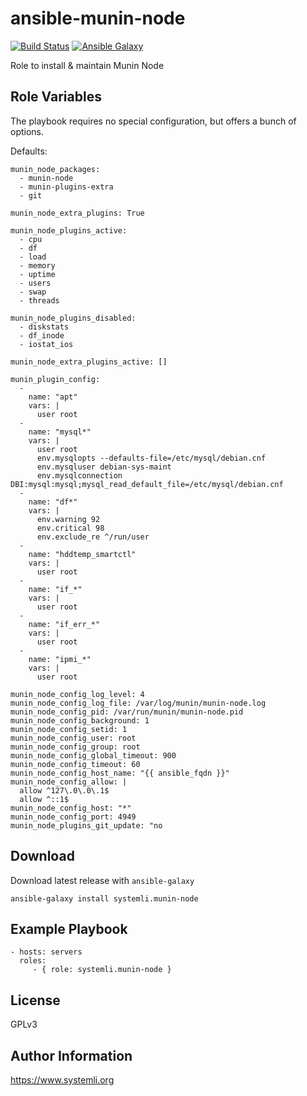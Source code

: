 ansible-munin-node
==================

[![Build Status](https://travis-ci.org/systemli/ansible-munin-node.svg)](https://travis-ci.org/systemli/ansible-munin-node) [![Ansible Galaxy](http://img.shields.io/badge/ansible--galaxy-munin--node-blue.svg)](https://galaxy.ansible.com/systemli/munin-node/)

Role to install & maintain Munin Node

Role Variables
--------------

The playbook requires no special configuration, but offers a bunch of options.

Defaults:

    munin_node_packages:
      - munin-node
      - munin-plugins-extra
      - git

    munin_node_extra_plugins: True

    munin_node_plugins_active:
      - cpu
      - df
      - load
      - memory
      - uptime
      - users
      - swap
      - threads

    munin_node_plugins_disabled:
      - diskstats
      - df_inode
      - iostat_ios

    munin_node_extra_plugins_active: []

    munin_plugin_config:
      -
        name: "apt"
        vars: |
          user root
      -
        name: "mysql*"
        vars: |
          user root
          env.mysqlopts --defaults-file=/etc/mysql/debian.cnf
          env.mysqluser debian-sys-maint
          env.mysqlconnection DBI:mysql:mysql;mysql_read_default_file=/etc/mysql/debian.cnf
      -
        name: "df*"
        vars: |
          env.warning 92
          env.critical 98
          env.exclude_re ^/run/user
      -
        name: "hddtemp_smartctl"
        vars: |
          user root
      -
        name: "if_*"
        vars: |
          user root
      -
        name: "if_err_*"
        vars: |
          user root
      -
        name: "ipmi_*"
        vars: |
          user root

    munin_node_config_log_level: 4
    munin_node_config_log_file: /var/log/munin/munin-node.log
    munin_node_config_pid: /var/run/munin/munin-node.pid
    munin_node_config_background: 1
    munin_node_config_setid: 1
    munin_node_config_user: root
    munin_node_config_group: root
    munin_node_config_global_timeout: 900
    munin_node_config_timeout: 60
    munin_node_config_host_name: "{{ ansible_fqdn }}"
    munin_node_config_allow: |
      allow ^127\.0\.0\.1$
      allow ^::1$
    munin_node_config_host: "*"
    munin_node_config_port: 4949
    munin_node_plugins_git_update: "no

Download
--------

Download latest release with `ansible-galaxy`

	ansible-galaxy install systemli.munin-node

Example Playbook
----------------

    - hosts: servers
      roles:
         - { role: systemli.munin-node }

License
-------

GPLv3

Author Information
------------------

https://www.systemli.org